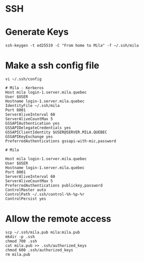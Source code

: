 SSH
===

# Generate Keys

    ssh-keygen -t ed25519 -C "From home to Mila" -f ~/.ssh/mila

# Make a ssh config file

    vi ~/.ssh/config

    # Mila - Kerberos
    Host mila login-1.server.mila.quebec
    User $USER
    Hostname login-1.server.mila.quebec
    IdentityFile ~/.ssh/mila
    Port 8001
    ServerAliveInterval 60
    ServerAliveCountMax 5
    GSSAPIAuthentication yes
    GSSAPIDelegateCredentials yes
    GSSAPIClientIdentity $USER@SERVER.MILA.QUEBEC
    GSSAPIKeyExchange yes
    PreferredAuthentications gssapi-with-mic,password
    
    # Mila

    Host mila login-1.server.mila.quebec
    User $USER
    Hostname login-1.server.mila.quebec
    Port 8001
    ServerAliveInterval 60
    ServerAliveCountMax 5
    PreferredAuthentications publickey,password
    ControlMaster auto
    ControlPath ~/.ssh/control-%h-%p-%r
    ControlPersist yes
    
# Allow the remote access

    scp ~/.ssh/mila.pub mila:mila.pub
    mkdir -p .ssh
    chmod 700 .ssh
    cat mila.pub >> .ssh/authorized_keys
    chmod 600 .ssh/authorized_keys
    rm mila.pub

